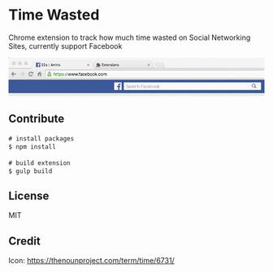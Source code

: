 # Time Wasted
Chrome extension to track how much time wasted on Social Networking Sites, currently support Facebook

![Demo](demo.gif "Demo")

## Contribute
    # install packages
    $ npm install

    # build extension
    $ gulp build

## License
MIT

## Credit
Icon: https://thenounproject.com/term/time/6731/
